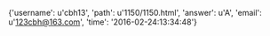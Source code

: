 {'username': u'cbh13', 'path': u'1150/1150.html', 'answer': u'A', 'email': u'123cbh@163.com', 'time': '2016-02-24:13:34:48'}